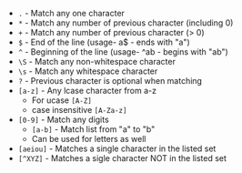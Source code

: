 * `.` - Match any one character
* `*` - Match any number of previous character (including 0)
* `+` - Match any number of previous character (> 0)
* `$` - End of the line (usage- a$ - ends with "a")
* `^` - Beginning of the line (usage- ^ab - begins with "ab")
* `\S` - Match any non-whitespace character
* `\s` - Match any whitespace character
* `?` - Previous character is optional when matching
* `[a-z]` - Any lcase character from a-z
	* For ucase `[A-Z]`
	* case insensitive `[A-Za-z]`
* `[0-9]` - Match any digits
	* `[a-b]` - Match list from "a" to "b"
	* Can be used for letters as well
* `[aeiou]` - Matches a single character in the listed set
* `[^XYZ]` - Matches a sigle character NOT in the listed set
